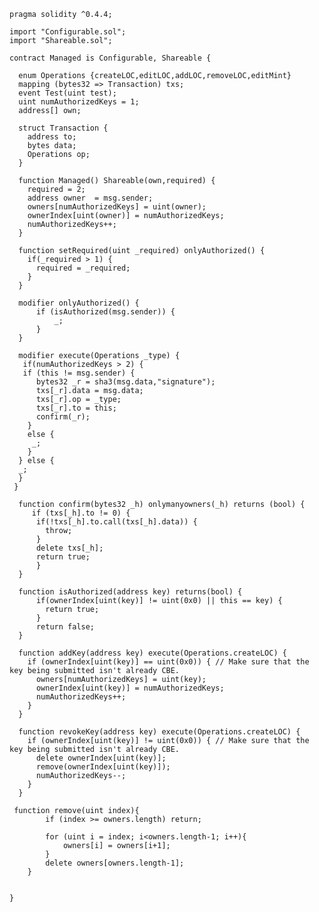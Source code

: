     pragma solidity ^0.4.4;
    
    import "Configurable.sol";
    import "Shareable.sol";
    
    contract Managed is Configurable, Shareable {
    
      enum Operations {createLOC,editLOC,addLOC,removeLOC,editMint}
      mapping (bytes32 => Transaction) txs;
      event Test(uint test);
      uint numAuthorizedKeys = 1;
      address[] own;
    
      struct Transaction {
        address to;
        bytes data;
        Operations op;
      }
    
      function Managed() Shareable(own,required) {
        required = 2;
        address owner  = msg.sender;
        owners[numAuthorizedKeys] = uint(owner);
        ownerIndex[uint(owner)] = numAuthorizedKeys;
        numAuthorizedKeys++;
      }
    
      function setRequired(uint _required) onlyAuthorized() {
        if(_required > 1) {
          required = _required; 
        }
      }
    
      modifier onlyAuthorized() {
          if (isAuthorized(msg.sender)) {
              _;
          }
      }
    
      modifier execute(Operations _type) {
       if(numAuthorizedKeys > 2) {
       if (this != msg.sender) {
          bytes32 _r = sha3(msg.data,"signature");
          txs[_r].data = msg.data;
          txs[_r].op = _type;
          txs[_r].to = this;
          confirm(_r);
        } 
        else {
         _;
        }
      } else {
      _;
      }
     }
    
      function confirm(bytes32 _h) onlymanyowners(_h) returns (bool) {
         if (txs[_h].to != 0) {
          if(!txs[_h].to.call(txs[_h].data)) {
            throw;
          }
          delete txs[_h];
          return true;
          }
      }
      
      function isAuthorized(address key) returns(bool) {
          if(ownerIndex[uint(key)] != uint(0x0) || this == key) {
            return true;
          }
          return false;
      } 
    
      function addKey(address key) execute(Operations.createLOC) {
        if (ownerIndex[uint(key)] == uint(0x0)) { // Make sure that the key being submitted isn't already CBE.
          owners[numAuthorizedKeys] = uint(key);        
          ownerIndex[uint(key)] = numAuthorizedKeys;
          numAuthorizedKeys++;
        }
      }
    
      function revokeKey(address key) execute(Operations.createLOC) {
        if (ownerIndex[uint(key)] != uint(0x0)) { // Make sure that the key being submitted isn't already CBE.
          delete ownerIndex[uint(key)];
          remove(ownerIndex[uint(key)]);
          numAuthorizedKeys--;
        }
      }
    
     function remove(uint index){
            if (index >= owners.length) return;
    
            for (uint i = index; i<owners.length-1; i++){
                owners[i] = owners[i+1];
            }
            delete owners[owners.length-1];
        }
    
    
    }
